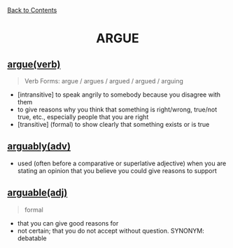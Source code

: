 ﻿[Back to Contents](../../../README.md)


<h1 style="text-align: center;">ARGUE</h1>


## [argue(verb)](https://www.oxfordlearnersdictionaries.com/definition/english/argue)
> Verb Forms: argue / argues / argued / argued / arguing
- [intransitive] to speak angrily to somebody because you disagree with them
- to give reasons why you think that something is right/wrong, true/not true, etc., especially people that you are right
- [transitive] (formal) to show clearly that something exists or is true


## [arguably(adv)](https://www.oxfordlearnersdictionaries.com/definition/english/arguably)
- used (often before a comparative or superlative adjective) when you are stating an opinion that you believe you could give reasons to support


## [arguable(adj)](https://www.oxfordlearnersdictionaries.com/definition/english/arguable)
> formal
- that you can give good reasons for
- not certain; that you do not accept without question. SYNONYM: debatable
